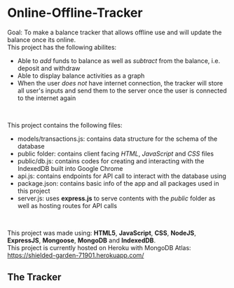 # Online-Offline-Tracker
Goal: To make a balance tracker that allows offline use and will update the balance once its online.<br>
This project has the following abilites:<br>
- Able to *add* funds to balance as well as *subtract* from the balance, i.e. deposit and withdraw
- Able to display balance activities as a graph
- When the user *does not* have internet connection, the tracker will store all user's inputs and send them to the server once the user is connected to the internet again

<br>

This project contains the following files:
- models/transactions.js: contains data structure for the schema of the database
- public folder: contains client facing *HTML*, *JavaScript* and *CSS* files
- public/db.js: contains codes for creating and interacting with the IndexedDB built into Google Chrome
- api.js: contains endpoints for API call to interact with the database using 
- package.json: contains basic info of the app and all packages used in this project
- server.js: uses **express.js** to serve contents with the *public* folder as well as hosting routes for API calls

<br>

This project was made using: **HTML5**, **JavaScript**, **CSS**, **NodeJS**, **ExpressJS**, **Mongoose**, **MongoDB** and **IndexedDB**.<br>
This project is currently hosted on Heroku with MongoDB Atlas: https://shielded-garden-71901.herokuapp.com/<br>

## The Tracker
